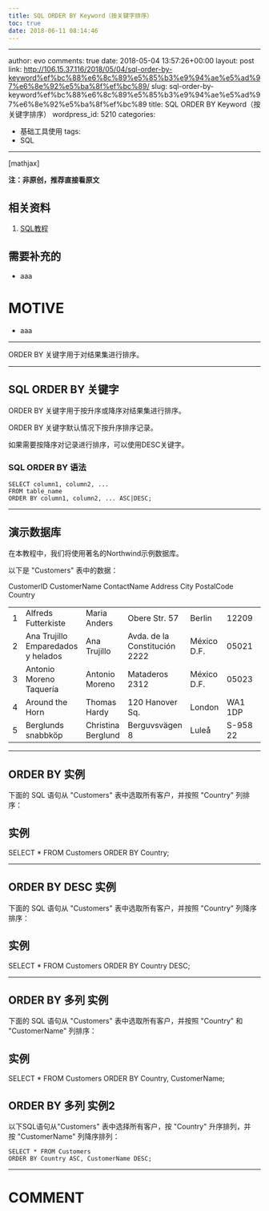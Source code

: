 ```yaml
---
title: SQL ORDER BY Keyword（按关键字排序）
toc: true
date: 2018-06-11 08:14:46
---
```

---
author: evo
comments: true
date: 2018-05-04 13:57:26+00:00
layout: post
link: http://106.15.37.116/2018/05/04/sql-order-by-keyword%ef%bc%88%e6%8c%89%e5%85%b3%e9%94%ae%e5%ad%97%e6%8e%92%e5%ba%8f%ef%bc%89/
slug: sql-order-by-keyword%ef%bc%88%e6%8c%89%e5%85%b3%e9%94%ae%e5%ad%97%e6%8e%92%e5%ba%8f%ef%bc%89
title: SQL ORDER BY Keyword（按关键字排序）
wordpress_id: 5210
categories:
- 基础工具使用
tags:
- SQL
---

<!-- more -->

[mathjax]

**注：非原创，推荐直接看原文**


## 相关资料





 	
  1. [SQL教程](https://www.w3cschool.cn/sql/)




## 需要补充的





 	
  * aaa




# MOTIVE





 	
  * aaa





* * *










ORDER BY 关键字用于对结果集进行排序。



* * *





## SQL ORDER BY 关键字


ORDER BY 关键字用于按升序或降序对结果集进行排序。

ORDER BY 关键字默认情况下按升序排序记录。

如果需要按降序对记录进行排序，可以使用DESC关键字。


### SQL ORDER BY 语法



    
    SELECT column1, column2, ...
    FROM table_name
    ORDER BY column1, column2, ... ASC|DESC;





* * *





## 演示数据库


在本教程中，我们将使用著名的Northwind示例数据库。

以下是 "Customers" 表中的数据：
<table class="reference notranslate " >
<tbody >
<tr >
CustomerID
CustomerName
ContactName
Address
City
PostalCode
Country
</tr>
<tr >

<td >1
</td>

<td >Alfreds Futterkiste
</td>

<td >Maria Anders
</td>

<td >Obere Str. 57
</td>

<td >Berlin
</td>

<td >12209
</td>

<td >Germany
</td>
</tr>
<tr >

<td >2
</td>

<td >Ana Trujillo Emparedados y helados
</td>

<td >Ana Trujillo
</td>

<td >Avda. de la Constitución 2222
</td>

<td >México D.F.
</td>

<td >05021
</td>

<td >Mexico
</td>
</tr>
<tr >

<td >3
</td>

<td >Antonio Moreno Taquería
</td>

<td >Antonio Moreno
</td>

<td >Mataderos 2312
</td>

<td >México D.F.
</td>

<td >05023
</td>

<td >Mexico
</td>
</tr>
<tr >

<td >4
</td>

<td >Around the Horn
</td>

<td >Thomas Hardy
</td>

<td >120 Hanover Sq.
</td>

<td >London
</td>

<td >WA1 1DP
</td>

<td >UK
</td>
</tr>
<tr >

<td >5
</td>

<td >Berglunds snabbköp
</td>

<td >Christina Berglund
</td>

<td >Berguvsvägen 8
</td>

<td >Luleå
</td>

<td >S-958 22
</td>

<td >Sweden
</td>
</tr>
</tbody>
</table>



* * *





## ORDER BY 实例


下面的 SQL 语句从 "Customers" 表中选取所有客户，并按照 "Country" 列排序：





## 实例




SELECT * FROM Customers
ORDER BY Country;








* * *





## ORDER BY DESC 实例


下面的 SQL 语句从 "Customers" 表中选取所有客户，并按照 "Country" 列降序排序：





## 实例




SELECT * FROM Customers
ORDER BY Country DESC;








* * *





## ORDER BY 多列 实例


下面的 SQL 语句从 "Customers" 表中选取所有客户，并按照 "Country" 和 "CustomerName" 列排序：





## 实例




SELECT * FROM Customers
ORDER BY Country, CustomerName;













## ORDER BY 多列 实例2


以下SQL语句从"Customers" 表中选择所有客户，按 "Country" 升序排列，并按 "CustomerName" 列降序排列：

    
    SELECT * FROM Customers
    ORDER BY Country ASC, CustomerName DESC;
























* * *





# COMMENT



